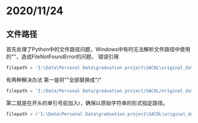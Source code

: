 # 2020/11/24
## 文件路径
首先处理了Python中的文件路径问题，Windows中有时无法解析文件路径中使用的"\"，造成FileNotFoundError的问题，
错误引用
```python
filepath = 'I:\Data\Personal Data\graduation project\SACOL\original_data\2007\200705\2007-05-19_19-16-32_lv2.csv'
```
有两种解决办法
第一是将"\"全部替换成"/"
```python
filepath = 'I:/Data/Personal Data/graduation project/SACOL/original_data/2007/200705/2007-05-19_19-16-32_lv2.csv'
```
第二就是在开头的单引号前加入r，确保以原始字符串的形式指定路径。
```python
filepath = r'I:\Data\Personal Data\graduation project\SACOL\original_data\2007\200705\2007-05-19_19-16-32_lv2.csv'
```

